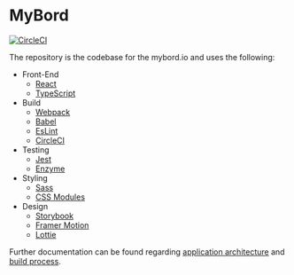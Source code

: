 # MyBord

[![CircleCI](https://circleci.com/gh/jimmy-e/mybord.svg?style=svg)](https://circleci.com/gh/jimmy-e/mybord)

The repository is the codebase for the mybord.io and uses the following:

  * Front-End
    * [React](https://reactjs.org)
    * [TypeScript](https://www.typescriptlang.org)
  * Build  
    * [Webpack](https://webpack.js.org)
    * [Babel](https://babeljs.io)
    * [EsLint](https://eslint.org)
    * [CircleCI](https://circleci.com)
  * Testing  
    * [Jest](https://jestjs.io)
    * [Enzyme](https://airbnb.io/enzyme/)
  * Styling
    * [Sass](https://sass-lang.com)
    * [CSS Modules](https://github.com/css-modules/css-modules)
  * Design
    * [Storybook](https://storybook.js.org)
    * [Framer Motion](https://www.framer.com/motion/)
    * [Lottie](https://airbnb.io/lottie/#/)

Further documentation can be found regarding [application architecture](https://github.com/jimmy-e/mybord/tree/master/docs/architecture.md)
and [build process](https://github.com/jimmy-e/mybord/tree/master/docs/build.md).
